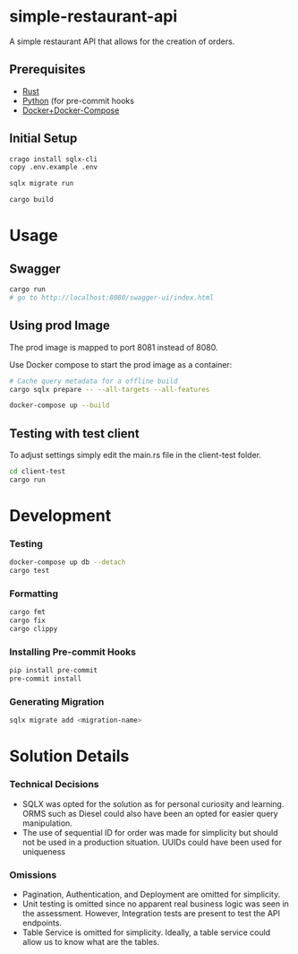 simple-restaurant-api
===============
A simple restaurant API that allows for the creation of orders.

## Prerequisites
- [Rust](https://www.rust-lang.org/tools/install) 
- [Python](https://www.python.org/downloads/) (for pre-commit hooks
- [Docker+Docker-Compose](https://docs.docker.com/get-docker/) 

## Initial Setup

```bash
crago install sqlx-cli
copy .env.example .env

sqlx migrate run  

cargo build
```

# Usage

## Swagger

```bash
cargo run
# go to http://localhost:8080/swagger-ui/index.html
```

##  Using prod Image
The prod image is mapped to port 8081 instead of 8080.

Use Docker compose to start the prod image as a container:

```bash 
# Cache query metadata for a offline build
cargo sqlx prepare -- --all-targets --all-features  

docker-compose up --build

```
## Testing with test client
To adjust settings simply edit the main.rs file in the client-test folder.
```bash
cd client-test
cargo run
```


# Development

### Testing

```bash
docker-compose up db --detach
cargo test
```

### Formatting

```bash
cargo fmt
cargo fix
cargo clippy
```

###  Installing Pre-commit Hooks

```bash
pip install pre-commit
pre-commit install
```

### Generating Migration

```bash
sqlx migrate add <migration-name>
```

# Solution Details

### Technical Decisions
- SQLX was opted for the solution as for personal curiosity and learning. ORMS such as
  Diesel could also have been an opted for easier query manipulation.
- The use of sequential ID for order  was made for simplicity but should not be used in a production situation.
  UUIDs could have been used  for uniqueness

### Omissions
- Pagination, Authentication,  and Deployment are omitted for simplicity.
- Unit testing is omitted since no apparent real business logic was seen in the assessment.
  However, Integration tests are present to test the API endpoints.
- Table Service is omitted for simplicity. Ideally, a table service could allow us to know what are the tables.






